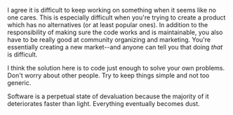 I agree it is difficult to keep working on something when it seems like no one cares. This is especially difficult when you're trying to create a product which has no alternatives (or at least popular ones). In addition to the responsibility of making sure the code works and is maintainable, you also have to be really good at community organizing and marketing. You're essentially creating a new market--and anyone can tell you that doing _that_ is difficult.

I think the solution here is to code just enough to solve your own problems. Don't worry about other people. Try to keep things simple and not too generic.

Software is a perpetual state of devaluation because the majority of it deteriorates faster than light. Everything eventually becomes dust.
